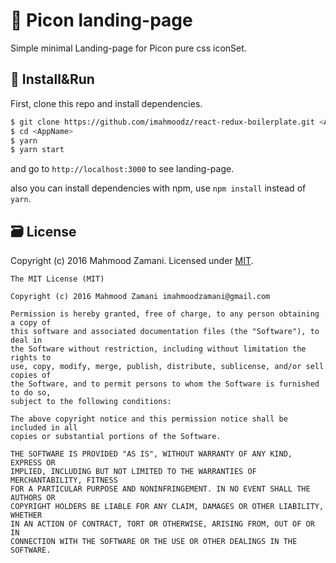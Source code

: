 # 👾 Picon landing-page

Simple minimal Landing-page for Picon pure css iconSet.


## 🤘 Install&Run

First, clone this repo and install dependencies.

```bash
$ git clone https://github.com/imahmoodz/react-redux-boilerplate.git <AppName>
$ cd <AppName>
$ yarn
$ yarn start
```
and go to `http://localhost:3000` to see landing-page.

also you can install dependencies with npm, use `npm install` instead of `yarn`.


## 🗃 License
Copyright (c) 2016 Mahmood Zamani. Licensed under [MIT](http://imahmoodz.mit-license.org/).

```
The MIT License (MIT)

Copyright (c) 2016 Mahmood Zamani imahmoodzamani@gmail.com

Permission is hereby granted, free of charge, to any person obtaining a copy of
this software and associated documentation files (the "Software"), to deal in
the Software without restriction, including without limitation the rights to
use, copy, modify, merge, publish, distribute, sublicense, and/or sell copies of
the Software, and to permit persons to whom the Software is furnished to do so,
subject to the following conditions:

The above copyright notice and this permission notice shall be included in all
copies or substantial portions of the Software.

THE SOFTWARE IS PROVIDED "AS IS", WITHOUT WARRANTY OF ANY KIND, EXPRESS OR
IMPLIED, INCLUDING BUT NOT LIMITED TO THE WARRANTIES OF MERCHANTABILITY, FITNESS
FOR A PARTICULAR PURPOSE AND NONINFRINGEMENT. IN NO EVENT SHALL THE AUTHORS OR
COPYRIGHT HOLDERS BE LIABLE FOR ANY CLAIM, DAMAGES OR OTHER LIABILITY, WHETHER
IN AN ACTION OF CONTRACT, TORT OR OTHERWISE, ARISING FROM, OUT OF OR IN
CONNECTION WITH THE SOFTWARE OR THE USE OR OTHER DEALINGS IN THE SOFTWARE.
```
